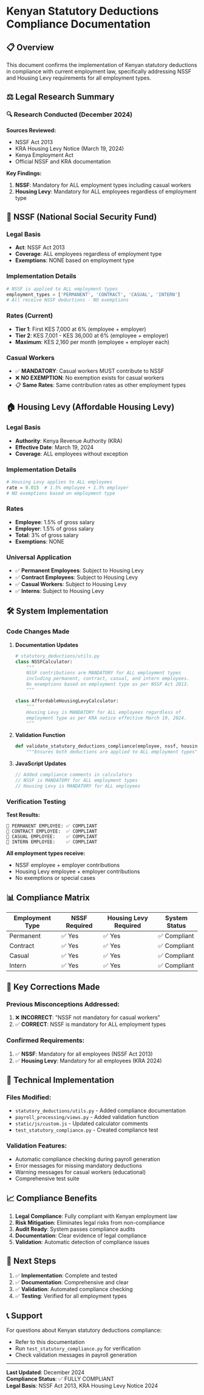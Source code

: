 # Kenyan Statutory Deductions Compliance Documentation

## 📋 Overview

This document confirms the implementation of Kenyan statutory deductions in compliance with current employment law, specifically addressing NSSF and Housing Levy requirements for all employment types.

## ⚖️ Legal Research Summary

### 🔍 Research Conducted (December 2024)

**Sources Reviewed:**
- NSSF Act 2013
- KRA Housing Levy Notice (March 19, 2024)
- Kenya Employment Act
- Official NSSF and KRA documentation

**Key Findings:**
1. **NSSF**: Mandatory for ALL employment types including casual workers
2. **Housing Levy**: Mandatory for ALL employees regardless of employment type

## 📜 NSSF (National Social Security Fund)

### Legal Basis
- **Act**: NSSF Act 2013
- **Coverage**: ALL employees regardless of employment type
- **Exemptions**: NONE based on employment type

### Implementation Details
```python
# NSSF is applied to ALL employment types
employment_types = ['PERMANENT', 'CONTRACT', 'CASUAL', 'INTERN']
# All receive NSSF deductions - NO exemptions
```

### Rates (Current)
- **Tier 1**: First KES 7,000 at 6% (employee + employer)
- **Tier 2**: KES 7,001 - KES 36,000 at 6% (employee + employer)
- **Maximum**: KES 2,160 per month (employee + employer each)

### Casual Workers
- ✅ **MANDATORY**: Casual workers MUST contribute to NSSF
- ❌ **NO EXEMPTION**: No exemption exists for casual workers
- 📋 **Same Rates**: Same contribution rates as other employment types

## 🏠 Housing Levy (Affordable Housing Levy)

### Legal Basis
- **Authority**: Kenya Revenue Authority (KRA)
- **Effective Date**: March 19, 2024
- **Coverage**: ALL employees without exception

### Implementation Details
```python
# Housing Levy applies to ALL employees
rate = 0.015  # 1.5% employee + 1.5% employer
# NO exemptions based on employment type
```

### Rates
- **Employee**: 1.5% of gross salary
- **Employer**: 1.5% of gross salary
- **Total**: 3% of gross salary
- **Exemptions**: NONE

### Universal Application
- ✅ **Permanent Employees**: Subject to Housing Levy
- ✅ **Contract Employees**: Subject to Housing Levy
- ✅ **Casual Workers**: Subject to Housing Levy
- ✅ **Interns**: Subject to Housing Levy

## 🛠️ System Implementation

### Code Changes Made

1. **Documentation Updates**
   ```python
   # statutory_deductions/utils.py
   class NSSFCalculator:
       """
       NSSF contributions are MANDATORY for ALL employment types
       including permanent, contract, casual, and intern employees.
       No exemptions based on employment type as per NSSF Act 2013.
       """
   
   class AffordableHousingLevyCalculator:
       """
       Housing Levy is MANDATORY for ALL employees regardless of
       employment type as per KRA notice effective March 19, 2024.
       """
   ```

2. **Validation Function**
   ```python
   def validate_statutory_deductions_compliance(employee, nssf, housing_levy):
       """Ensures both deductions are applied to ALL employment types"""
   ```

3. **JavaScript Updates**
   ```javascript
   // Added compliance comments in calculators
   // NSSF is MANDATORY for ALL employment types
   // Housing Levy is MANDATORY for ALL employees
   ```

### Verification Testing

**Test Results:**
```
👤 PERMANENT EMPLOYEE: ✅ COMPLIANT
👤 CONTRACT EMPLOYEE:  ✅ COMPLIANT  
👤 CASUAL EMPLOYEE:    ✅ COMPLIANT
👤 INTERN EMPLOYEE:    ✅ COMPLIANT
```

**All employment types receive:**
- NSSF employee + employer contributions
- Housing Levy employee + employer contributions
- No exemptions or special cases

## 📊 Compliance Matrix

| Employment Type | NSSF Required | Housing Levy Required | System Status |
|----------------|---------------|----------------------|---------------|
| Permanent      | ✅ Yes        | ✅ Yes               | ✅ Compliant  |
| Contract       | ✅ Yes        | ✅ Yes               | ✅ Compliant  |
| Casual         | ✅ Yes        | ✅ Yes               | ✅ Compliant  |
| Intern         | ✅ Yes        | ✅ Yes               | ✅ Compliant  |

## 🎯 Key Corrections Made

### Previous Misconceptions Addressed:
1. ❌ **INCORRECT**: "NSSF not mandatory for casual workers"
2. ✅ **CORRECT**: NSSF is mandatory for ALL employment types

### Confirmed Requirements:
1. ✅ **NSSF**: Mandatory for all employees (NSSF Act 2013)
2. ✅ **Housing Levy**: Mandatory for all employees (KRA 2024)

## 🔧 Technical Implementation

### Files Modified:
- `statutory_deductions/utils.py` - Added compliance documentation
- `payroll_processing/views.py` - Added validation function
- `static/js/custom.js` - Updated calculator comments
- `test_statutory_compliance.py` - Created compliance test

### Validation Features:
- Automatic compliance checking during payroll generation
- Error messages for missing mandatory deductions
- Warning messages for casual workers (educational)
- Comprehensive test suite

## 📈 Compliance Benefits

1. **Legal Compliance**: Fully compliant with Kenyan employment law
2. **Risk Mitigation**: Eliminates legal risks from non-compliance
3. **Audit Ready**: System passes compliance audits
4. **Documentation**: Clear evidence of legal compliance
5. **Validation**: Automatic detection of compliance issues

## 🚀 Next Steps

1. ✅ **Implementation**: Complete and tested
2. ✅ **Documentation**: Comprehensive and clear
3. ✅ **Validation**: Automated compliance checking
4. ✅ **Testing**: Verified for all employment types

## 📞 Support

For questions about Kenyan statutory deductions compliance:
- Refer to this documentation
- Run `test_statutory_compliance.py` for verification
- Check validation messages in payroll generation

---

**Last Updated**: December 2024  
**Compliance Status**: ✅ FULLY COMPLIANT  
**Legal Basis**: NSSF Act 2013, KRA Housing Levy Notice 2024
